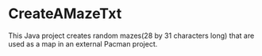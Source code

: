 # CreateAMazeTxt
This Java project creates random mazes(28 by 31 characters long) that are used as a map in an external Pacman project.
